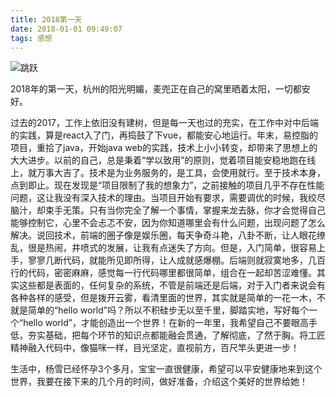 ```yaml
---
title: 2018第一天
date: 2018-01-01 09:49:07
tags: 感想
---
```


![跳跃](http://ozt4iu9i2.bkt.clouddn.com//18-1-1/59215903.jpg)

2018年的第一天，杭州的阳光明媚，麦兜正在自己的窝里晒着太阳，一切都安好。

过去的2017，工作上依旧没有建树，但是每一天也过的充实，在工作中对中后端的实践，算是react入了门，再捣鼓了下vue，都能安心地运行。年末，易控脂的项目，重拾了java，开始java web的实践，技术上小小转变，却带来了思想上的大大进步。以前的自己，总是秉着“学以致用”的原则，觉着项目能安稳地跑在线上，就万事大吉了。技术是为业务服务的，是工具，会使用就行。至于技术本身，点到即止。现在发现是“项目限制了我的想象力”，之前接触的项目几乎不存在性能问题，这让我没有深入技术的理由。当项目开始有要求，需要调优的时候，我绞尽脑汁，却束手无策。只有当你完全了解一个事情，掌握来龙去脉，你才会觉得自己能够控制它，心里不会忐忑不安，因为你知道哪里会有什么问题，出现问题了怎么解决。说回技术，前端的圈子像是娱乐圈，每天争奇斗艳，八卦不断，让人眼花缭乱，很是热闹，井喷式的发展，让我有点迷失了方向。但是，入门简单，很容易上手，寥寥几断代码，就能所见即所得，让人成就感爆棚。后端则就寂寞地多，几百行的代码，密密麻麻，感觉每一行代码哪里都很简单，组合在一起却苦涩难懂。其实这些都是表面的，任何复杂的系统，不管是前端还是后端，对于入门者来说会有各种各样的感受，但是拨开云雾，看清里面的世界，其实就是简单的一花一木，不就是简单的“hello world”吗？所以不积硅步无以至千里，脚踏实地，写好每个一个“hello world”，才能创造出一个世界！在新的一年里，我希望自己不要眼高手低，夯实基础，把每个环节的知识点都能融会贯通，了解彻底，了然于胸。将工匠精神融入代码中，像猫咪一样，目光坚定，直视前方，百尺竿头更进一步！

生活中，杨雪已经怀孕3个多月，宝宝一直很健康，希望可以平安健康地来到这个世界，我要在接下来的几个月的时间，做好准备，介绍这个美好的世界给她！